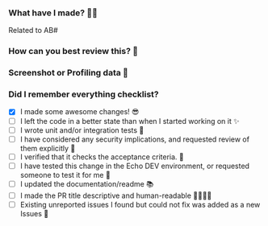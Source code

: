 <!-- markdownlint-disable MD041 -->
<!-- Helper comments to guide you in filling the pull request.
     Feel free to delete the comments when you are filling out the template, or leave them as they will not be visible.
     If this is your first contribution: Consider reading CONTRIBUTING.md to understand the expectations of a pull-request. 📃
-->
### What have I made? 👩‍💻

<!-- REMINDER: The rvmsharp repo is Public! The Pull-Request MUST NOT contain any Equinor Internal information. -->

<!-- Short description of your feature / fix.
Example: Adds a faster way to parse RVM files, using a memory layout improvement for 10x better read performance. This will make parsing faster, and enable runtime parsing in client code.
-->

<!-- Link to the issue you are working on. The format is #GitHubIssueId OR AB#DevOpsBoardsId -->
Related to AB#

### How can you best review this? 🧐

<!-- A short description of how this should be reviewed, to help the reviewer better understand the code.
Example: This feature can be verified working as expected by observing the runtime lowered from 100 to 10 seconds on the Huldra Dataset.
         I also need a code review. I have self-commented in the review with some areas I would like to discuss if I could do this differently.
-->

### Screenshot or Profiling data 🤳 

<!-- Remove the "Screenshot or Profiling data" section if unused -->

<!-- Screenshots and gifs can be useful to understand how a feature should look or work.
Tip: Use `Windows-Shift-S` to take a quick screenshot, and press `Ctrl-V` to auto embed the image.
REMINDER: The rvmsharp repo is Public! Consider if screenshots would contain internal information.
          Screenshots of 3D models should either be of the Huldra dataset or be unidentifiable to where and what is imaged.
-->

### Did I remember everything checklist?
<!-- If any task is not applicable, just check it or strikethrough like this ~~This text will be strikethroughed~~  -->
<!-- If anything wont be checked, consider writing why in a sub-point
How to bulletpoints:
- [ ] I wrote some awesome code! 😎
  - There is no code :(
-->

- [x] I made some awesome changes! 😎
- [ ] I left the code in a better state than when I started working on it ✨
- [ ] I wrote unit and/or integration tests 👾
- [ ] I have considered any security implications, and requested review of them explicitly 🔐
- [ ] I verified that it checks the acceptance criteria. 📜
- [ ] I have tested this change in the Echo DEV environment, or requested someone to test it for me 🚀
- [ ] I updated the documentation/readme 📚
- [ ] I made the PR title descriptive and human-readable 👨‍👩‍👦‍👦
- [ ] Existing unreported issues I found but could not fix was added as a new Issues 🚧

<!-- Metadata:
      The most updated source of this template is found in https://github.com/equinor/Echo/blob/master/docs/github.md#pull-request-templates
-->
